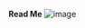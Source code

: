 **Read Me**
![image](https://github.com/chudisoft/budget-tracker/assets/119929069/3847794a-a05d-43c6-a3b7-3450bd743f99)
